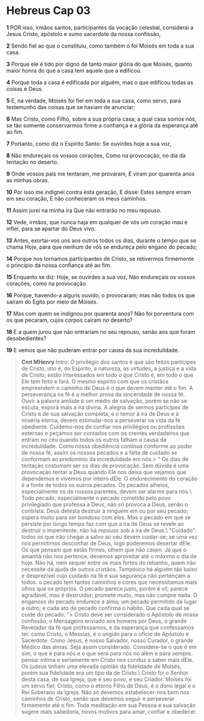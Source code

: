 # Hebreus Cap 03

**1** 	POR isso, irmãos santos, participantes da vocação celestial, considerai a Jesus Cristo, apóstolo e sumo sacerdote da nossa confissão,

**2** 	Sendo fiel ao que o constituiu, como também o foi Moisés em toda a sua casa.

**3** 	Porque ele é tido por digno de tanto maior glória do que Moisés, quanto maior honra do que a casa tem aquele que a edificou.

**4** 	Porque toda a casa é edificada por alguém, mas o que edificou todas as coisas é Deus.

**5** 	E, na verdade, Moisés foi fiel em toda a sua casa, como servo, para testemunho das coisas que se haviam de anunciar;

**6** 	Mas Cristo, como Filho, sobre a sua própria casa; a qual casa somos nós, se tão somente conservarmos firme a confiança e a glória da esperança até ao fim.

**7** 	Portanto, como diz o Espírito Santo: Se ouvirdes hoje a sua voz,

**8** 	Não endureçais os vossos corações, Como na provocação, no dia da tentação no deserto.

**9** 	Onde vossos pais me tentaram, me provaram, E viram por quarenta anos as minhas obras.

**10** 	Por isso me indignei contra esta geração, E disse: Estes sempre erram em seu coração, E não conheceram os meus caminhos.

**11** 	Assim jurei na minha ira Que não entrarão no meu repouso.

**12** 	Vede, irmãos, que nunca haja em qualquer de vós um coração mau e infiel, para se apartar do Deus vivo.

**13** 	Antes, exortai-vos uns aos outros todos os dias, durante o tempo que se chama Hoje, para que nenhum de vós se endureça pelo engano do pecado;

**14** 	Porque nos tornamos participantes de Cristo, se retivermos firmemente o princípio da nossa confiança até ao fim.

**15** 	Enquanto se diz: Hoje, se ouvirdes a sua voz, Não endureçais os vossos corações, como na provocação.

**16** 	Porque, havendo-a alguns ouvido, o provocaram; mas não todos os que saíram do Egito por meio de Moisés.

**17** 	Mas com quem se indignou por quarenta anos? Não foi porventura com os que pecaram, cujos corpos caíram no deserto?

**18** 	E a quem jurou que não entrariam no seu repouso, senão aos que foram desobedientes?

**19** 	E vemos que não puderam entrar por causa da sua incredulidade.


> **Cmt MHenry** Intro: O privilégio dos santos é que são feitos participes de Cristo, isto é, do Espírito, a natureza, as virtudes, a justiça e a vida de Cristo; estão interessados em todo o que Cristo é, em todo o que Ele tem feito e fará. O mesmo espírito com que os cristãos empreendem o caminho de Deus é o que devem manter até o fim. A perseverança na fé é a melhor prova da sinceridade de nossa fé. Ouvir a palavra amiúde é um médio de salvação, porém se não se escuta, exporá mais a ira divina. A alegria de sermos participes de Cristo e de sua salvação completa, e o temor à ira de Deus e à miséria eterna, devem estimular-nos a perseverar na vida da fé obediente. Cuidemo-nos de confiar nos privilégios ou profissões externas e peçamos ser contados com os crentes verdadeiros que entram no céu quando todos os outros falham a causa da incredulidade. Como nossa obediência continua conforme ao poder de nossa fé, assim os nossos pecados e a falta de cuidado se conformam ao predomínio da incredulidade em nós.> " Os dias de tentação costumam ser os dias de provocação. Sem dúvida é uma provocação tentar a Deus quando Ele nos deixa que vejamos que dependemos e vivemos por inteiro dEle. O endurecimento do coração é a fonte de todos os outros pecados. Os pecados alheios, especialmente os de nossos parentes, devem ser alarme para nós.\ Todo pecado, especialmente o pecado cometido pelo povo privilegiado que professa a Deus, não só provoca a Deus, senão o contrista. Deus detesta destruir a ninguém em ou por seu pecado; espera muito para ser bondoso com eles. Mas o pecado em que se persiste por longo tempo faz com que a ira de Deus se revele ao destruir o impenitente; não há repouso sob a ira de Deus.\ "Cuidado": todos os que irão chegar a salvo ao céu devem cuidar-se; se uma vez nos permitimos desconfiar de Deus, logo poderemos desertar dEle. Os que pensam que estão firmes, olhem que não caiam. Já que o amanhã não nos pertence, devemos aproveitar até o máximo o dia de hoje. Não há, nem sequer entre os mais fortes do rebanho, quem não necessite da ajuda de outros cristãos. Tampouco há alguém tão baixo e desprezível cujo cuidado na fé e sua segurança não pertençam a todos. o pecado tem tantos caminhos e cores que necessitamos mais olhos que os próprios. O pecado parece justo, porém é vil; parece agradável, mas é destruidor; promete muito, mas não cumpre nada. O enganoso do pecado endurece a alma; um pecado permitido dá lugar a outro; e cada ato de pecado confirma o hábito. Que cada qual se cuide do pecado. "> Cristo deve ser considerado o Apóstolo de nossa confissão, o Mensageiro enviado aos homens por Deus, o grande Revelador da fé que professamos, e da esperança que confessamos ter. como Cristo, o Messias, é o ungido para o ofício de Apóstolo e Sacerdote. Como Jesus, é nosso Salvador, nosso Curador, o grande Médico das almas. Seja assim considerado. Considere-se o que é em sim, o que é para nós e o que será para nós no além e para sempre. pensar íntima e seriamente em Cristo nos conduz a saber mais dEle. Os judeus tinham uma elevada opinião da fidelidade de Moisés, porém sua fidelidade era um tipo da de Cristo.\ Cristo foi o Senhor desta casa, de sua Igreja, que é seu povo, e seu Criador. Moisés foi um servo fiel; Cristo, como o eterno Filho de Deus, é o dono legal e o Rei Soberano da Igreja. Não só devemos estabelecer-nos bem nos caminhos de Cristo, senão que devemos seguir e perseverar firmemente até o fim. Toda meditação em sua Pessoa e sua salvação sugere mais sabedoria, novos motivos para amar, confiar e obedecer.